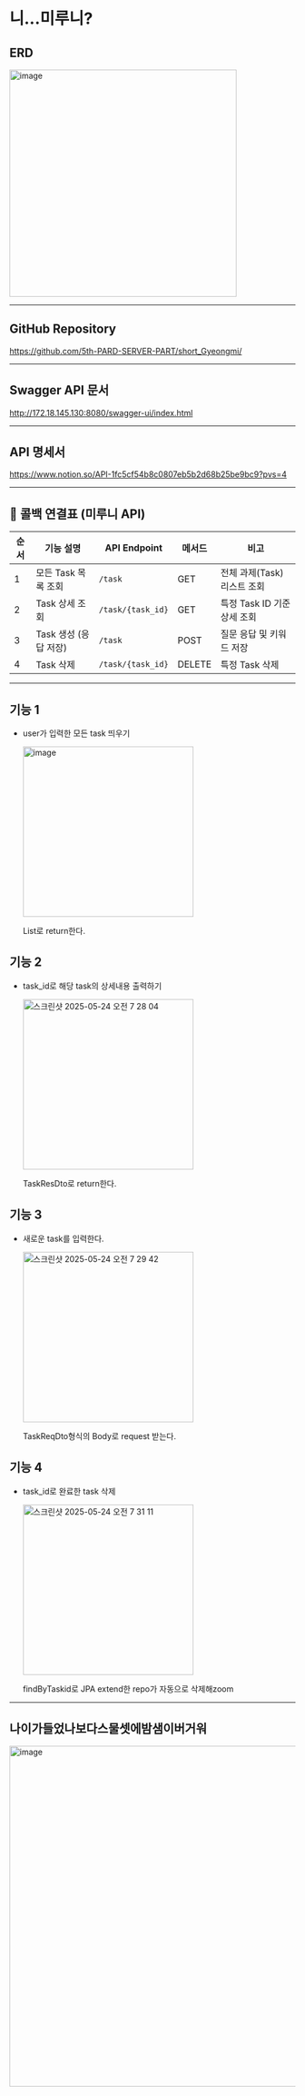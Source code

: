 # 니...미루니?


## ERD
<img width="400" alt="image" src="https://github.com/user-attachments/assets/24f3297b-a1de-45d2-8f24-a11f726da300" />


---
## GitHub Repository 

https://github.com/5th-PARD-SERVER-PART/short_Gyeongmi/

---
## Swagger API 문서

http://172.18.145.130:8080/swagger-ui/index.html

---
## API 명세서 

https://www.notion.so/API-1fc5cf54b8c0807eb5b2d68b25be9bc9?pvs=4

---
## 🔁 콜백 연결표 (미루니 API)

| 순서 | 기능 설명             | API Endpoint         | 메서드 | 비고                           |
|------|----------------------|----------------------|--------|--------------------------------|
| 1    | 모든 Task 목록 조회   | `/task`              | GET    | 전체 과제(Task) 리스트 조회    |
| 2    | Task 상세 조회        | `/task/{task_id}`    | GET    | 특정 Task ID 기준 상세 조회   |
| 3    | Task 생성 (응답 저장) | `/task`              | POST   | 질문 응답 및 키워드 저장      |
| 4    | Task 삭제             | `/task/{task_id}`    | DELETE | 특정 Task 삭제                |

---

## 기능 1

- user가 입력한 모든 task 띄우기

  <img width="300" alt="image" src="https://github.com/user-attachments/assets/b2cb2bdd-33c3-4729-8b00-c4f37a585761" />

  List<TaskResDto>로 return한다.

## 기능 2

- task_id로 해당 task의 상세내용 출력하기

    <img width="300" alt="스크린샷 2025-05-24 오전 7 28 04" src="https://github.com/user-attachments/assets/d5a67d07-aee8-4b32-b00d-3ad1b6a47fbe" />

  TaskResDto로 return한다.

## 기능 3

- 새로운 task를 입력한다.

  <img width="300" alt="스크린샷 2025-05-24 오전 7 29 42" src="https://github.com/user-attachments/assets/92d28e89-868c-4f77-8641-c85607365eb3" />

  TaskReqDto형식의 Body로 request 받는다.

## 기능 4

- task_id로 완료한 task 삭제

  <img width="300" alt="스크린샷 2025-05-24 오전 7 31 11" src="https://github.com/user-attachments/assets/f694bd24-dca7-4771-b5b3-f9e5140631de" />

  findByTaskid로 JPA extend한 repo가 자동으로 삭제해zoom

---
## 나이가들었나보다스물셋에밤샘이버거워

<img width="600" alt="image" src="https://github.com/user-attachments/assets/eeca0a8e-c5df-444f-bd06-a926444cda2c" />

